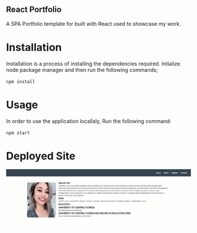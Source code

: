 ## React Portfolio
A SPA Portfolio template for built with React used to showcase my work.


# Installation
Installation is a process of installing the dependencies required. Intialize node package manager and then run the following commands;

`npm install`

# Usage
In order to use the application locallaly, Run the following command:

`npm start`

# Deployed Site

![Screenshot](src\components\assets\screenshot.png)
